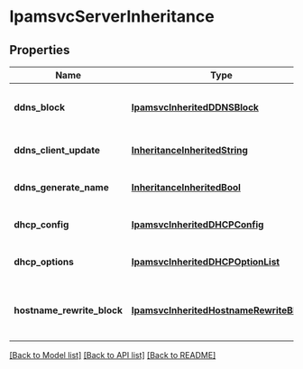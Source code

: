 # IpamsvcServerInheritance

## Properties
Name | Type | Description | Notes
------------ | ------------- | ------------- | -------------
**ddns_block** | [**IpamsvcInheritedDDNSBlock**](IpamsvcInheritedDDNSBlock.md) | Optional. Field config for ddns_enabled, ddns_domain, ddns_zones fields from [Server] object. | [optional] 
**ddns_client_update** | [**InheritanceInheritedString**](InheritanceInheritedString.md) | Optional. Field config for ddns_client_update field from [Server] object. | [optional] 
**ddns_generate_name** | [**InheritanceInheritedBool**](InheritanceInheritedBool.md) | Optional. Field config for ddns_generate_name field from [Server] object. | [optional] 
**dhcp_config** | [**IpamsvcInheritedDHCPConfig**](IpamsvcInheritedDHCPConfig.md) | Optional. Field config for dhcp_config field from [Server] object. | [optional] 
**dhcp_options** | [**IpamsvcInheritedDHCPOptionList**](IpamsvcInheritedDHCPOptionList.md) | Optional. Field config for dhcp_options field from [Server] object. | [optional] 
**hostname_rewrite_block** | [**IpamsvcInheritedHostnameRewriteBlock**](IpamsvcInheritedHostnameRewriteBlock.md) | Optional. Field config for hostname_rewrite_enabled, hostname_rewrite_regex, hostname_rewrite_char fields from [Server] object. | [optional] 

[[Back to Model list]](../README.md#documentation-for-models) [[Back to API list]](../README.md#documentation-for-api-endpoints) [[Back to README]](../README.md)


